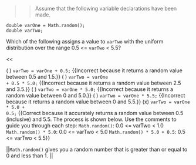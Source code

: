 >>Assume that the following variable declarations have been made.
<pre><code>double varOne = Math.random();
double varTwo;
</code></pre>
<p>Which of the following assigns a value to <code>varTwo</code> with the uniform distribution over the range 0.5 &lt;= <code>varTwo</code> &lt; 5.5?</p><<

( ) <code>varTwo = varOne + 0.5;</code> {{Incorrect because it returns a random value between 0.5 and 1.5.}}
( ) <code>varTwo = varOne + 0.5 * 5.0;</code> {{Incorrect because it returns a random value between 2.5 and 3.5.}}
( ) <code>varTwo = varOne * 5.0;</code> {{Incorrect because it returns a random value between 0 and 5.0.}}
( ) <code>varTwo = varOne * 5.5;</code> {{Incorrect because it returns a random value between 0 and 5.5.}}
(x) <code>varTwo = varOne * 5.0 + 0.5;</code> {{Correct because it accurately returns a random value between 0.5 (inclusive) and 5.5.
The process is shown below. Use the comments to guide you through each step:
<code>Math.random()</code>:             0.0 &lt;= varTwo &lt; 1.0
<code>Math.random() * 5.0</code>:       0.0 &lt;= varTwo &lt; 5.0
<code>Math.random() * 5.0 + 0.5</code>: 0.5 &lt;= varTwo &lt; 5.5}}

||<code>Math.random()</code> gives you a random number that is greater than or equal to 0 and less than 1. ||
